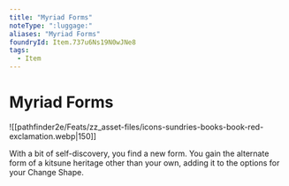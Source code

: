 ```yaml
---
title: "Myriad Forms"
noteType: ":luggage:"
aliases: "Myriad Forms"
foundryId: Item.737u6Ns19N0wJNe8
tags:
  - Item
---
```


# Myriad Forms
![[pathfinder2e/Feats/zz_asset-files/icons-sundries-books-book-red-exclamation.webp|150]]

With a bit of self-discovery, you find a new form. You gain the alternate form of a kitsune heritage other than your own, adding it to the options for your Change Shape.
